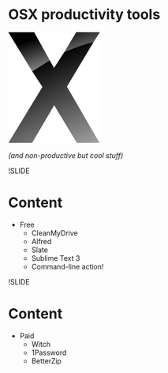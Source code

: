 # OSX productivity tools

![OSX Logo](img/osxlogo.png)

_(and non-productive but cool stuff)_

!SLIDE
# Content

- Free
  - CleanMyDrive
  - Alfred
  - Slate
  - Sublime Text 3
  - Command-line action!

!SLIDE
# Content

- Paid
  - Witch
  - 1Password
  - BetterZip
